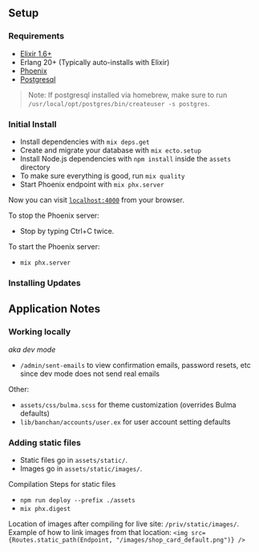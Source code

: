 ## Setup

### Requirements
- [Elixir 1.6+](https://elixir-lang.org/install.html)
- Erlang 20+ (Typically auto-installs with Elixir)
- [Phoenix](https://hexdocs.pm/phoenix/installation.html)
- [Postgresql](https://wiki.postgresql.org/wiki/Detailed_installation_guides)

> Note: If postgresql installed via homebrew, make sure to run `/usr/local/opt/postgres/bin/createuser -s postgres`.

### Initial Install
- Install dependencies with `mix deps.get`
- Create and migrate your database with `mix ecto.setup`
- Install Node.js dependencies with `npm install` inside the `assets` directory
- To make sure everything is good, run `mix quality`
- Start Phoenix endpoint with `mix phx.server`

Now you can visit [`localhost:4000`](http://localhost:4000) from your browser.

To stop the Phoenix server:
- Stop by typing Ctrl+C twice.

To start the Phoenix server:
- `mix phx.server`

### Installing Updates


## Application Notes

### Working locally 
_aka dev mode_
- `/admin/sent-emails` to view confirmation emails, password resets, etc since dev mode does not send real emails

Other:
- `assets/css/bulma.scss` for theme customization (overrides Bulma defaults)
- `lib/banchan/accounts/user.ex` for user account setting defaults

### Adding static files

- Static files go in `assets/static/`.
- Images go in `assets/static/images/`.

Compilation Steps for static files
- `npm run deploy --prefix ./assets`
- `mix phx.digest`

Location of images after compiling for live site: `/priv/static/images/`.
Example of how to link images from that location: `<img src={Routes.static_path(Endpoint, "/images/shop_card_default.png")} />`


